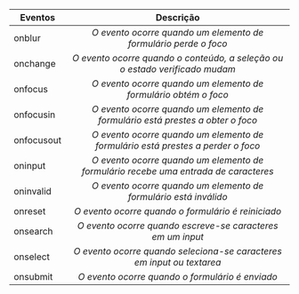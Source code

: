 | Eventos| Descrição|
| ------------- |:-------------:|
| onblur | *O evento ocorre quando um elemento de formulário perde o foco* |
| onchange | *O evento ocorre quando o conteúdo, a seleção ou o estado verificado mudam* |
| onfocus | *O evento ocorre quando um elemento de formulário obtém o foco* | 
| onfocusin | *O evento ocorre quando um elemento de formulário está prestes a obter o foco* |
| onfocusout | *O evento ocorre quando um elemento de formulário está prestes a perder o foco* |
| oninput | *O evento ocorre quando um elemento de formulário recebe uma entrada de caracteres* | 
| oninvalid | *O evento ocorre quando um elemento de formulário está inválido* |
| onreset | *O evento ocorre quando o formulário é reiniciado* |
| onsearch | *O evento ocorre quando escreve-se caracteres em um input* | 
| onselect | *O evento ocorre quando seleciona-se caracteres em input ou textarea* |
| onsubmit | *O evento ocorre quando o formulário é enviado* |
